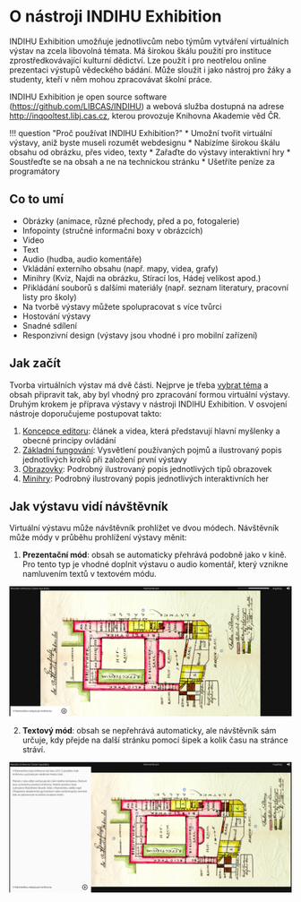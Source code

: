 # O nástroji INDIHU Exhibition

INDIHU Exhibition umožňuje jednotlivcům nebo týmům vytváření virtuálních
výstav na zcela libovolná témata. Má širokou škálu použití pro instituce
zprostředkovávající kulturní dědictví. Lze použít i pro neotřelou online
prezentaci výstupů vědeckého bádání. Může sloužit i jako nástroj pro
žáky a studenty, kteří v něm mohou zpracovávat školní práce.

INDIHU Exhibition je open source software
(<https://github.com/LIBCAS/INDIHU>) a webová služba dostupná na adrese
<http://inqooltest.libj.cas.cz>, kterou provozuje Knihovna Akademie věd
ČR.

!!! question "Proč používat INDIHU Exhibition?"
    * Umožní tvořit virtuální výstavy, aniž byste museli rozumět webdesignu
    * Nabízíme širokou škálu obsahu od obrázku, přes video, texty
    * Zařaďte do výstavy interaktivní hry
    * Soustřeďte se na obsah a ne na technickou stránku 
    * Ušetříte peníze za programátory

## Co to umí 

- Obrázky (animace, různé přechody, před a po, fotogalerie)
- Infopointy (stručné informační boxy v obrázcích)
- Video
- Text 
- Audio (hudba, audio komentáře)
- Vkládání externího obsahu (např. mapy, videa, grafy) 
- Minihry (Kvíz, Najdi na obrázku, Stírací los, Hádej velikost apod.)
- Přikládání souborů s dalšími materiály (např. seznam literatury, pracovní listy pro školy)
- Na tvorbě výstavy můžete spolupracovat s více tvůrci
- Hostování výstavy
- Snadné sdílení 
- Responzivní design (výstavy jsou vhodné i pro mobilní zařízení)

## Jak začít

Tvorba virtuálních výstav má dvě části. Nejprve je třeba [vybrat téma](obsah-vystavy.md) a obsah připravit tak, aby byl vhodný pro zpracování formou virtuální výstavy. Druhým krokem je příprava výstavy v nástroji INDIHU Exhibition. V osvojení nástroje doporučujeme postupovat takto: 

1. [Koncepce editoru](koncepce-editoru.md): článek a videa, která představují hlavní myšlenky a obecné principy ovládání
2. [Základní fungování](zaklady.md): Vysvětlení používaných pojmů a ilustrovaný popis jednotlivých kroků při založení první výstavy
3. [Obrazovky](obrazovky.md): Podrobný ilustrovaný popis jednotlivých tipů obrazovek
4. [Minihry](minihry.md): Podrobný ilustrovaný popis jednotlivých interaktivních her

## Jak výstavu vidí návštěvník

Virtuální výstavu může návštěvník prohlížet ve dvou módech. Návštěvník
může módy v průběhu prohlížení výstavy měnit:

1.  **Prezentační mód**: obsah se automaticky přehrává podobně jako v kině.
    Pro tento typ je vhodné doplnit výstavu o audio komentář, který vznikne namluvením textů v textovém módu.  

![](img/prezentacni-mod.png)

2.  **Textový mód**: obsah se nepřehrává automaticky, ale návštěvník sám
    určuje, kdy přejde na další stránku pomocí šipek a kolik času na stránce stráví.

![](img/textovy-mod.png)